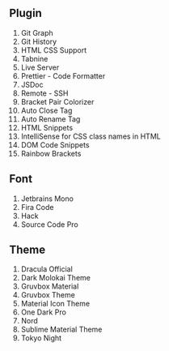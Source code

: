 ## Plugin

1. Git Graph
2. Git History
3. HTML CSS Support
4. Tabnine
5. Live Server
6. Prettier - Code Formatter
7. JSDoc
8. Remote - SSH
9. Bracket Pair Colorizer
10. Auto Close Tag
11. Auto Rename Tag
12. HTML Snippets
13. IntelliSense for CSS class names in HTML
14. DOM Code Snippets
15. Rainbow Brackets

## Font

1. Jetbrains Mono
2. Fira Code
3. Hack
4. Source Code Pro

## Theme

1. Dracula Official
2. Dark Molokai Theme
3. Gruvbox Material
4. Gruvbox Theme
5. Material Icon Theme
6. One Dark Pro
7. Nord
8. Sublime Material Theme
9. Tokyo Night

